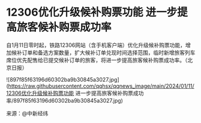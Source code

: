 # 12306优化升级候补购票功能 进一步提高旅客候补购票成功率

自1月11日零时起，铁路12306网站（含手机客户端）优化升级候补购票功能，增加候补订单和备选方案数量，扩大候补订单兑现时间选择范围，临时新增旅客列车席位优先配售给已提交候补订单的旅客，将进一步提高旅客候补购票成功率。（北京日报）

![897f85f63196d60302ba9b30845a3027.jpg](https://raw.githubusercontent.com/qqhsx/qqnews_image/main/2024/01/11/12306优化升级候补购票功能 进一步提高旅客候补购票成功率/897f85f63196d60302ba9b30845a3027.jpg)

来源：@中新经纬

